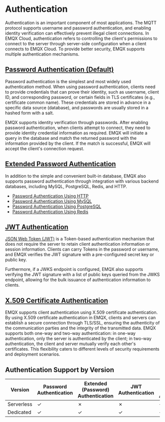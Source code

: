 # Authentication

Authentication is an important component of most applications. The MQTT protocol supports username and password authentication, and enabling identity verification can effectively prevent illegal client connections. In EMQX Cloud, authentication refers to controlling the client's permissions to connect to the server through server-side configuration when a client connects to EMQX Cloud. To provide better security, EMQX supports multiple authentication mechanisms.

## [Password Authentication (Default)](./default_auth.md)

Password authentication is the simplest and most widely used authentication method. When using password authentication, clients need to provide credentials that can prove their identity, such as username, client ID, and corresponding password, or certain fields in TLS certificates (e.g., certificate common name). These credentials are stored in advance in a specific data source (database), and passwords are usually stored in a hashed form with a salt.

EMQX supports identity verification through passwords. After enabling password authentication, when clients attempt to connect, they need to provide identity credential information as required. EMQX will initiate a query in the database and match the returned password with the information provided by the client. If the match is successful, EMQX will accept the client's connection request.

## [Extended Password Authentication](./custom_auth.md)

In addition to the simple and convenient built-in database, EMQX also supports password authentication through integration with various backend databases, including MySQL, PostgreSQL, Redis, and HTTP.

- [Password Authentication Using HTTP](./http_auth.md)
- [Password Authentication Using MySQL](./mysql_auth.md)
- [Password Authentication Using PostgreSQL](./pgsql_auth.md)
- [Password Authentication Using Redis](./redis_auth.md)

## [JWT Authentication](./jwt_auth.md)

[JSON Web Token (JWT)](https://jwt.io/) is a Token-based authentication mechanism that does not require the server to retain client authentication information or session information. Clients can carry Tokens in the password or username, and EMQX verifies the JWT signature with a pre-configured secret key or public key.

Furthermore, if a JWKS endpoint is configured, EMQX also supports verifying the JWT signature with a list of public keys queried from the JWKS endpoint, allowing for the bulk issuance of authentication information to clients.

## [X.509 Certificate Authentication](./tls_ssl.md)

EMQX supports client authentication using X.509 certificate authentication. By using X.509 certificate authentication in EMQX, clients and servers can establish a secure connection through TLS/SSL, ensuring the authenticity of the communication parties and the integrity of the transmitted data. EMQX supports both one-way and two-way authentication: in one-way authentication, only the server is authenticated by the client; in two-way authentication, the client and server mutually verify each other's certificates. This flexibility caters to different levels of security requirements and deployment scenarios.

## Authentication Support by Version

| **Version** | **Password Authentication** | **Extended (Password) Authentication** | **JWT Authentication** | **X.509 Certificate Authentication** |
| ----------- | --------------------------- | -------------------------------------- | ---------------------- | ------------------------------------ |
| Serverless  | ✓                           | ✗                                      | ✗                      | ✓                                    |
| Dedicated   | ✓                           | ✓                                      | ✓                      | ✓                                    |
